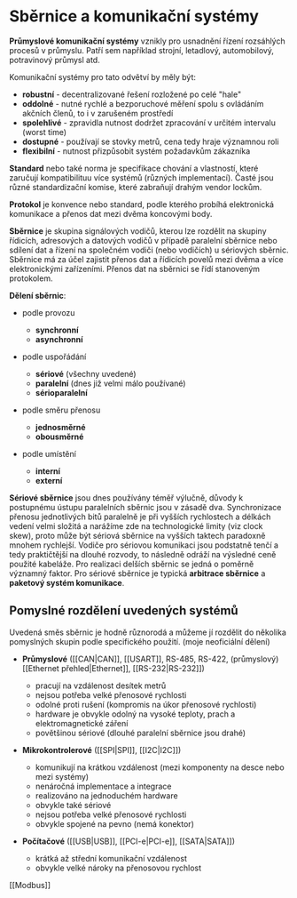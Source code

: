 # Sběrnice a komunikační systémy

**Průmyslové komunikační systémy** vznikly pro usnadnění řízení rozsáhlých procesů v průmyslu. Patří sem například strojní, letadlový, automobilový, potravinový průmysl atd.

Komunikační systémy pro tato odvětví by měly být:

- **robustní** - decentralizované řešení rozložené po celé "hale"
- **oddolné** - nutné rychlé a bezporuchové měření spolu s ovládáním akčních členů, to i v zarušeném prostředí
- **spolehlivé** - zpravidla nutnost dodržet zpracování v určitém intervalu (worst time)
- **dostupné** - používají se stovky metrů, cena tedy hraje významnou roli
- **flexibilní** - nutnost přizpůsobit systém požadavkům zákazníka

**Standard** nebo také norma je specifikace chování a vlastností, které zaručují kompatibilituu více systémů (různých implementací). Časté jsou různé standardizační komise, které zabraňují drahým vendor lockům.

**Protokol** je konvence nebo standard, podle kterého probíhá elektronická komunikace a přenos dat mezi dvěma koncovými body.

**Sběrnice** je skupina signálových vodičů, kterou lze rozdělit na skupiny řídicích, adresových a datových vodičů v případě paralelní sběrnice nebo sdílení dat a řízení na společném vodiči (nebo vodičích) u sériových sběrnic. Sběrnice má za účel zajistit přenos dat a řídicích povelů mezi dvěma a více elektronickými zařízeními. Přenos dat na sběrnici se řídí stanoveným protokolem.

**Dělení sběrnic**:
- podle provozu
	- **synchronní**
	- **asynchronní**

- podle uspořádání
	- **sériové** (všechny uvedené)
	- **paralelní** (dnes již velmi málo používané)
	- **sérioparalelní**

- podle směru přenosu
	- **jednosměrné**
	- **obousměrné**

- podle umístění
	- **interní**
	- **externí**

**Sériové sběrnice** jsou dnes používány téměř výlučně, důvody k postupnému ústupu paralelních sběrnic jsou v zásadě dva. Synchronizace přenosu jednotlivých bitů paralelně je při vyšších rychlostech a délkách vedení velmi složitá a narážíme zde na technologické limity (viz clock skew), proto může být sériová sběrnice na vyšších taktech paradoxně mnohem rychlejší. Vodiče pro sériovou komunikaci jsou podstatně tenčí a tedy praktičtější na dlouhé rozvody, to následně odráží na výsledné ceně použité kabeláže. Pro realizaci delších sběrnic se jedná o poměrně významný faktor. Pro sériové sběrnice je typická **arbitrace sběrnice** a **paketový systém komunikace**.

## Pomyslné rozdělení uvedených systémů

Uvedená směs sběrnic je hodně různorodá a můžeme jí rozdělit do několika pomyslných skupin podle specifického použití. (moje neoficiální dělení)

- **Průmyslové** ([[CAN|CAN]], [[USART]], RS-485, RS-422, (průmyslový) [[Ethernet přehled|Ethernet]], [[RS-232|RS-232]])
	- pracují na vzdálenost desítek metrů
	- nejsou potřeba velké přenosové rychlosti
	- odolné proti rušení (kompromis na úkor přenosové rychlosti)
	- hardware je obvykle odolný na vysoké teploty, prach a elektromagnetické záření
	- povětšinou sériové (dlouhé paralelní sběrnice jsou drahé)

- **Mikrokontrolerové** ([[SPI|SPI]], [[I2C|I2C]])
	- komunikují na krátkou vzdálenost (mezi komponenty na desce nebo mezi systémy)
	- nenáročná implementace a integrace
	- realizováno na jednoduchém hardware
	- obvykle také sériové
	- nejsou potřeba velké přenosové rychlosti
	- obvykle spojené na pevno (nemá konektor)

- **Počítačové** ([[USB|USB]], [[PCI-e|PCI-e]], [[SATA|SATA]])
	- krátká až střední komunikační vzdálenost
	- obvykle velké nároky na přenosovou rychlost

[[Modbus]]
